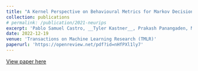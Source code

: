 ```yaml
---
title: "A Kernel Perspective on Behavioural Metrics for Markov Decision Processes"
collection: publications
# permalink: /publication/2021-neurips
excerpt: 'Pablo Samuel Castro, __Tyler Kastner__, Prakash Panangaden, Mark Rowland'
date: 2022-12-19
venue: 'Transactions on Machine Learning Research (TMLR)'
paperurl: 'https://openreview.net/pdf?id=nHfPXl1ly7'
---
```


[View paper here](https://openreview.net/pdf?id=nHfPXl1ly7)
